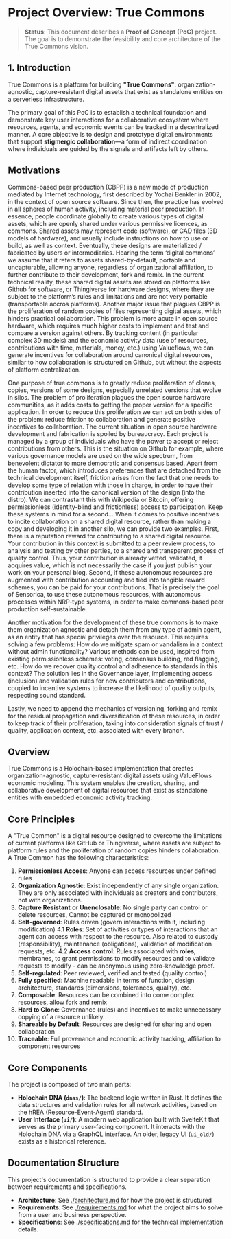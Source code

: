# Project Overview: True Commons

> **Status**: This document describes a **Proof of Concept (PoC)** project. The goal is to demonstrate the feasibility and core architecture of the True Commons vision.

## 1. Introduction

True Commons is a platform for building **"True Commons"**: organization-agnostic, capture-resistant digital assets that exist as standalone entities on a serverless infrastructure.

The primary goal of this PoC is to establish a technical foundation and demonstrate key user interactions for a collaborative ecosystem where resources, agents, and economic events can be tracked in a decentralized manner. A core objective is to design and prototype digital environments that support **stigmergic collaboration**—a form of indirect coordination where individuals are guided by the signals and artifacts left by others.

## Motivations

Commons-based peer production (CBPP) is a new mode of production mediated by Internet technology, first described by Yochai Benkler in 2002, in the context of open source software. Since then, the practice has evolved in all spheres of human activity, including material peer production. In essence, people coordinate globally to create various types of digital assets, which are openly shared under various permissive licences, as commons. Shared assets may represent code (software), or CAD files (3D models of hardware), and usually include instructions on how to use or build, as well as context. Eventually, these designs are materialized / fabricated by users or intermediaries. 
Hearing the term ‘digital commons’ we assume that it refers to assets shared-by-default, portable and uncapturable, allowing anyone, regardless of organizational affiliation, to further contribute to their development, fork and remix. In the current technical reality, these shared digital assets are stored on platforms like Github for software, or Thingiverse for hardware designs, where they are subject to the platform’s rules and limitations and are not very portable (transportable accros platforms). Another major issue that plagues CBPP is the proliferation of random copies of files representing digital assets, which hinders practical collaboration. This problem is more acute in open source hardware, which requires much higher costs to implement and test and compare a version against others.
By tracking content (in particular complex 3D models) and the economic activity data (use of resources, contributions with time, materials, money, etc.) using Valueflows, we can generate incentives for collaboration around canonical digital resources, similar to how collaboration is structured on Github, but without the aspects of platform centralization.

One purpose of true commons is to greatly reduce proliferation of clones, copies, versions of some designs, especially unrelated versions that evolve in silos. The problem of proliferation plagues the open source hardware communities, as it adds costs to getting the proper version for a specific application. In order to reduce this proliferation we can act on both sides of the problem: reduce friction to collaboration and generate positive incentives to collaboration. The current situation in open source hardware development and fabrication is spoiled by bureaucracy. Each project is managed by a group of individuals who have the power to accept or reject contributions from others. This is the situation on Github for example, where various governance models are used on the wide spectrum, from benevolent dictator to more democratic and consensus based. Apart from the human factor, which introduces preferences that are detached from the technical development itself, friction arises from the fact that one needs to develop some type of relation with those in charge, in order to have their contribution inserted into the canonical version of the design (into the distro). We can contrastant this with Wikipedia or Bitcoin, offering permissionless (identity-blind and frictionless) access to participation. Keep these systems in mind for a second... When it comes to positive incentives to incite collaboration on a shared digital resource, rather than making a copy and developing it in another silo, we can provide two examples. First, there is a reputation reward for contributing to a shared digital resource. Your contribution in this context is submitted to a peer review process, to analysis and testing by other parties, to a shared and transparent process of quality control. Thus, your contribution is already vetted, validated, it acquires value, which is not necessarily the case if you just publish your work on your personal blog. Second, if these autonomous resources are augmented with contribution accounting and tied into tangible reward schemes, you can be paid for your contributions. That is precisely the goal of Sensorica, to use these autonomous resources, with autonomous processes within NRP-type systems, in order to make commons-based peer production self-sustainable. 

Another motivation for the development of these true commons is to make them organization agnostic and detach them from any type of admin agent, as an entity that has special privileges over the resource. This requires solving a few problems: 
How do we mitigate spam or vandalism in a context without admin functionality? Various methods can be used, inspired from existing permissionless schemes: voting, consensus building, red flagging, etc. 
How do we recover quality control and adherence to standards in this context? The solution lies in the Governance layer, implementing access (inclusion) and validation rules for new contributors and contributions, coupled to incentive systems to increase the likelihood of quality outputs, respecting sound standard. 

Lastly, we need to append the mechanics of versioning, forking and remix for the residual propagation and diversification of these resources, in order to keep track of their proliferation, taking into consideration signals of trust / quality, application context, etc. associated with every branch. 

## Overview

True Commons is a Holochain-based implementation that creates organization-agnostic, capture-resistant digital assets using ValueFlows economic modeling. This system enables the creation, sharing, and collaborative development of digital resources that exist as standalone entities with embedded economic activity tracking.

## Core Principles
A "True Common" is a digital resource designed to overcome the limitations of current platforms like GitHub or Thingiverse, where assets are subject to platform rules and the proliferation of random copies hinders collaboration. A True Common has the following characteristics:

1. **Permissionless Access**: Anyone can access resources under defined rules
2. **Organization Agnostic**: Exist independently of any single organization. They are only associated with individuals as creators and contributors, not with organizations.
3. **Capture Resistant** or **Unenclosable**: No single party can control or delete resources, Cannot be captured or monopolized
4. **Self-governed**: Rules driven (govern interactions with it, including modification)
4.1 **Roles**: Set of activities or types of interactions that an agent can access with respect to the resource. Also related to custody (responsibility), maintenance (obligations), validation of modification requests, etc.
4.2 **Access control**: Rules associated with **roles**, membranes, to grant permissions to modify resources and to validate requests to modify - can be anonymous using zero-knowledge proof.
5. **Self-regulated**: Peer reviewed, verified and tested (quality control)
6. **Fully specified**: Machine readable in terms of function, design architecture, standards (dimensions, tolerances, quality), etc.
7. **Composable**: Resources can be combined into come complex resources, allow fork and remix
6. **Hard to Clone**: Governance (rules) and incentives to make unnecessary copying of a resource unlikely.
7. **Shareable by Default**: Resources are designed for sharing and open collaboration
9. **Traceable**: Full provenance and economic activity tracking, affiliation to component resources 


## Core Components

The project is composed of two main parts:

-   **Holochain DNA (`dnas/`)**: The backend logic written in Rust. It defines the data structures and validation rules for all network activities, based on the hREA (Resource-Event-Agent) standard.
-   **User Interface (`ui/`)**: A modern web application built with SvelteKit that serves as the primary user-facing component. It interacts with the Holochain DNA via a GraphQL interface. An older, legacy UI (`ui_old/`) exists as a historical reference.


## Documentation Structure

This project's documentation is structured to provide a clear separation between requirements and specifications.

-   **Architecture**: See [./architecture.md](./architecture.md) for how the project is structured
-   **Requirements**: See [./requirements.md](./requirements.md) for what the project aims to solve from a user and business perspective.
-   **Specifications**: See [./specifications.md](./specifications.md) for the technical implementation details.